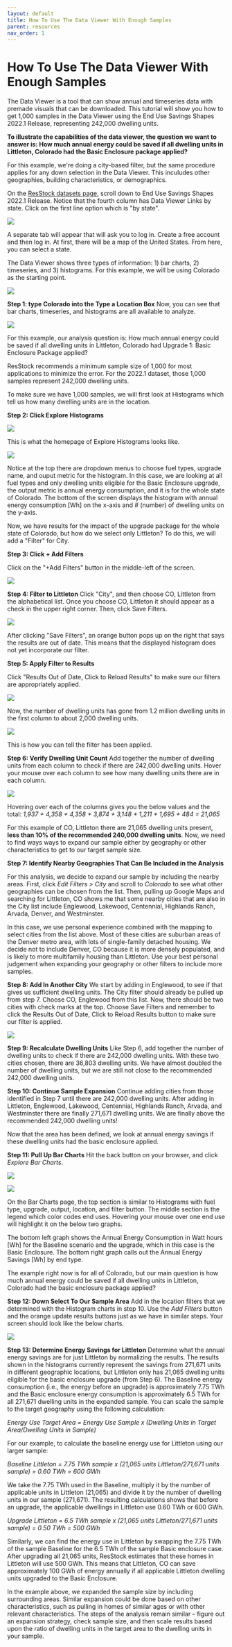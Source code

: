 ```yaml
---
layout: default
title: How To Use The Data Viewer With Enough Samples
parent: resources
nav_order: 1
---
```


# How To Use The Data Viewer With Enough Samples

The Data Viewer is a tool that can show annual and timeseries data with premade visuals that can be downloaded. This tutorial will show you how to get 1,000 samples in the Data Viewer using the End Use Savings Shapes 2022.1 Release, representing 242,000 dwelling units.

<!-- 
Want more information on the Data Viewer, what it is, and how to access it? See [this section on Data] for more information.
-->

**To illustrate the capabilities of the data viewer, the question we want to answer is: How much annual energy could be saved if all dwelling units in Littleton, Colorado had the Basic Enclosure package applied?**

For this example, we're doing a city-based filter, but the same procedure applies for any down selection in the Data Viewer. This inculudes other geographies, building characteristics, or demographics.

On the [ResStock datasets page](https://resstock.nrel.gov/datasets), scroll down to End Use Savings Shapes 2022.1 Release. Notice that the fourth column has Data Viewer Links by state. Click on the first line option which is "by state".

![](../../../assets/images/resstock_home_page.jpg)

A separate tab will appear that will ask you to log in. Create a free account and then log in. At first, there will be a map of the United States. From here, you can select a state.

The Data Viewer shows three types of information: 1) bar charts, 2) timeseries, and 3) histograms. For this example, we will be using Colorado as the starting point.

![](/assets/images/type_state.png)

**Step 1: type Colorado into the Type a Location Box**
Now, you can see that bar charts, timeseries, and histograms are all available to analyze.

![](/assets/images/bar_timeseries_histogram_colorado.png)

For this example, our analysis question is: How much annual energy could be saved if all dwelling units in Littleton, Colorado had Upgrade 1: Basic Enclosure Package applied?

ResStock recommends a minimum sample size of 1,000 for most applications to minimize the error. For the 2022.1 dataset, those 1,000 samples represent 242,000 dwelling units.

To make sure we have 1,000 samples, we will first look at Histograms which tell us how many dwelling units are in the location.

**Step 2: Click Explore Histograms**

![](/assets/images/click_explore_histograms.png)

This is what the homepage of Explore Histograms looks like.

![](/assets/images/click_explore_histograms.png)

Notice at the top there are dropdown menus to choose fuel types, upgrade name, and ouput metric for the histogram. In this case, we are looking at all fuel types and only dwelling units eligible for the Basic Enclosure upgrade, the output metric is annual energy consumption, and it is for the whole state of Colorado. The bottom of the screen displays the histogram with annual energy consumption [Wh] on the x-axis and # (number) of dwelling units on the y-axis.

Now, we have results for the impact of the upgrade package for the whole state of Colorado, but how do we select only Littleton? To do this, we will add a "Filter" for City.

**Step 3: Click + Add Filters**

Click on the "+Add Filters" button in the middle-left of the screen.

![](/assets/images/explore_add_filters.png)

**Step 4: Filter to Littleton**
Click "City", and then choose CO, Littleton from the alphabetical list. Once you choose CO, Littleton it should appear as a check in the upper right corner. Then, click Save Filters.

![](/assets/images/choose_littleton.png)

After clicking "Save Filters", an orange button pops up on the right that says the results are out of date. This means that the displayed histogram does not yet incorporate our filter.

**Step 5: Apply Filter to Results**

Click "Results Out of Date, Click to Reload Results" to make sure our filters are appropriately applied.

![](/assets/images/update_results_littleton.png)

Now, the number of dwelling units has gone from 1.2 million dwelling units in the first column to about 2,000 dwelling units.

![](/assets/images/2000_y_axis_littleton.PNG)

This is how you can tell the filter has been applied.

**Step 6: Verify Dwelling Unit Count**
Add together the number of dwelling units from each column to check if there are 242,000 dwelling units. Hover your mouse over each column to see how many dwelling units there are in each column.

![](/assets/images/hover_dwelling_unit_count.PNG)

Hovering over each of the columns gives you the below values and the total: _1,937 + 4,358 + 4,358 + 3,874 + 3,148 + 1,211 + 1,695 + 484 = 21,065_

For this example of CO, Littleton there are 21,065 dwelling units present, **less than 10% of the recommended 240,000 dwelling units**. Now, we need to find ways ways to expand our sample either by geography or other characteristics to get to our target sample size.

**Step 7: Identify Nearby Geographies That Can Be Included in the Analysis**

For this analysis, we decide to expand our sample by including the nearby areas. First, click _Edit Filters > City_ and scroll to _Colorado_ to see what other geographies can be chosen from the list. Then, pulling up Google Maps and searching for Littleton, CO shows me that some nearby cities that are also in the City list include Englewood, Lakewood, Centennial, Highlands Ranch, Arvada, Denver, and Westminster. 

In this case, we use personal experience combined with the mapping to select cities from the list above. Most of these cities are suburban areas of the Denver metro area, with lots of single-family detached housing. We decide not to include Denver, CO because it is more densely populated, and is likely to more multifamily housing than Littleton. Use your best personal judgement when expanding your geography or other filters to include more samples.

**Step 8: Add In Another City**
We start by adding in  Englewood, to see if that gives us sufficient dwelling units. The City filter should already be pulled up from step 7. Choose CO, Englewood from this list. Now, there should be two cities with check marks at the top. Choose Save Filters and remember to click the Results Out of Date, Click to Reload Results button to make sure our filter is applied.

![](/assets/images/hover_dwelling_unit_count.PNG)

**Step 9: Recalculate Dwelling Units**
Like Step 6, add together the number of dwelling units to check if there are 242,000 dwelling units. With these two cities chosen, there are 36,803 dwelling units. We have almost doubled the number of dwelling units, but we are still not close to the recommended 242,000 dwelling units.

**Step 10: Continue Sample Expansion**
Continue adding cities from those identified in Step 7 until there are 242,000 dwelling units. After adding in Littleton, Englewood, Lakewood, Centennial, Highlands Ranch, Arvada, and Westminster there are finally 271,671 dwelling units. We are finally above the recommended 242,000 dwelling units!

Now that the area has been defined, we look at annual energy savings if these dwelling units had the basic enclosure applied.

**Step 11: Pull Up Bar Charts**
Hit the back button on your browser, and click _Explore Bar Charts_.

![](/assets/images/explore_bar_charts.png)

![](/assets/images/base_bar_chart.png)

On the Bar Charts page, the top section is similar to Histograms with fuel type, upgrade, output, location, and filter button. The middle section is the legend which color codes end uses. Hovering your mouse over one end use will highlight it on the below two graphs.

The bottom left graph shows the Annual Energy Consumption in Watt hours [Wh] for the Baseline scenario and the upgrade, which in this case is the Basic Enclosure. The bottom right graph calls out the Annual Energy Savings [Wh] by end type.

The example right now is for all of Colorado, but our main question is how much annual energy could be saved if all dwelling units in Littleton, Colorado had the basic enclosure package applied?

**Step 12: Down Select To Our Sample Area**
Add in the location filters that we determined with the Histogram charts in step 10. Use the _Add Filters_ button and the orange update results buttons just as we have in similar steps. Your screen should look like the below charts.

![](/assets/images/bar_chart_cities_added.png)

**Step 13: Determine Energy Savings for Littleton**
Determine what the annual energy savings are for just Littleton by normalizing the results. The results shown in the histograms currently represent the savings from 271,671 units in different geographic locations, but Littleton only has 21,065 dwelling units eligible for the basic enclosure upgrade (from Step 6). The Baseline energy consumption (i.e., the energy before an upgrade) is approximately 7.75 TWh and the Basic enclosure energy consumption is approximately 6.5 TWh for all 271,671 dwelling  units in the expanded sample. You can scale the sample to the target geography using the following calculation:

_Energy Use Target Area = Energy Use Sample x (Dwelling Units in Target Area/Dwelling Units in Sample)_

For our example, to calculate the baseline energy use for Littleton using our larger sample:

_Baseline Littleton = 7.75 TWh sample x (21,065 units Littleton/271,671 units sample) = 0.60 TWh = 600 GWh_

We take the 7.75 TWh used in the Baseline, multiply it by the number of applicable units in Littleton (21,065) and divide it by the number of dwelling units in our sample (271,671). The resulting calculations shows that before an upgrade, the applicable dwellings in Littleton use 0.60 TWh or 600 GWh.

_Upgrade Littleton = 6.5 TWh sample x (21,065 units Littleton/271,671 units sample) = 0.50 TWh = 500 GWh_

Similarly, we can find the energy use in Littleton by swapping the 7.75 TWh of the sample Baseline for the 6.5 TWh of the sample Basic enclosure case. After upgrading all 21,065 units, ResStock estimates that these homes in Littleton will use 500 GWh. This means that Littleton, CO can save approximately 100 GWh of energy annually if all applicable Littleton dwelling units upgraded to the Basic Enclosure.

In the example above, we expanded the sample size by including surrounding areas. Similar expansion could be done based on other characteristics, such as pulling in homes of similar ages or with other relevant characteristics. The steps of the analysis remain similar – figure out an expansion strategy, check sample size, and then scale results based upon the ratio of dwelling units in the target area to the dwelling units in your sample.
